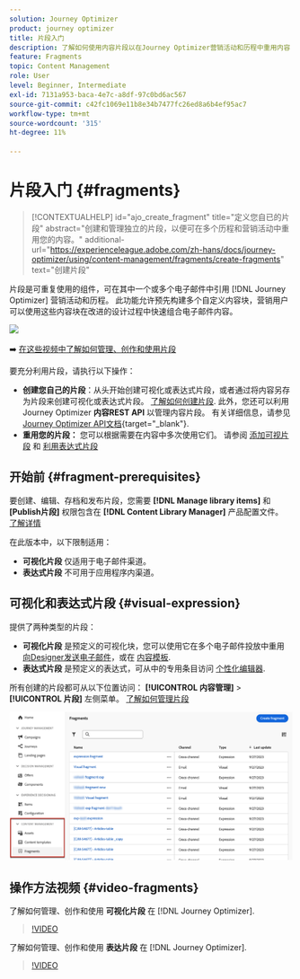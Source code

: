 ```yaml
---
solution: Journey Optimizer
product: journey optimizer
title: 片段入门
description: 了解如何使用内容片段以在Journey Optimizer营销活动和历程中重用内容
feature: Fragments
topic: Content Management
role: User
level: Beginner, Intermediate
exl-id: 7131a953-baca-4e7c-a8df-97c0bd6ac567
source-git-commit: c42fc1069e11b8e34b7477fc26ed8a6b4ef95ac7
workflow-type: tm+mt
source-wordcount: '315'
ht-degree: 11%

---
```


# 片段入门 {#fragments}

>[!CONTEXTUALHELP]
>id="ajo_create_fragment"
>title="定义您自已的片段"
>abstract="创建和管理独立的片段，以便可在多个历程和营销活动中重用您的内容。"
>additional-url="https://experienceleague.adobe.com/zh-hans/docs/journey-optimizer/using/content-management/fragments/create-fragments" text="创建片段"

片段是可重复使用的组件，可在其中一个或多个电子邮件中引用 [!DNL Journey Optimizer] 营销活动和历程。 此功能允许预先构建多个自定义内容块，营销用户可以使用这些内容块在改进的设计过程中快速组合电子邮件内容。

![](../rn/assets/do-not-localize/fragments.gif)

➡️ [在这些视频中了解如何管理、创作和使用片段](#video-fragments)

要充分利用片段，请执行以下操作：

* **创建您自己的片段**：从头开始创建可视化或表达式片段，或者通过将内容另存为片段来创建可视化或表达式片段。 [了解如何创建片段](#create-fragments). 此外，您还可以利用Journey Optimizer **内容REST API** 以管理内容片段。 有关详细信息，请参见 [Journey Optimizer API文档](https://developer.adobe.com/journey-optimizer-apis/references/content/){target="_blank"}.
* **重用您的片段：** 您可以根据需要在内容中多次使用它们。 请参阅 [添加可视片段](../email/use-visual-fragments.md) 和 [利用表达式片段](../personalization/use-expression-fragments.md)

## 开始前 {#fragment-prerequisites}

要创建、编辑、存档和发布片段，您需要 **[!DNL Manage library items]** 和 **[Publish片段]** 权限包含在 **[!DNL Content Library Manager]** 产品配置文件。 [了解详情](../administration/ootb-product-profiles.md#content-library-manager)

在此版本中，以下限制适用：

* **可视化片段** 仅适用于电子邮件渠道。
* **表达式片段** 不可用于应用程序内渠道。

## 可视化和表达式片段 {#visual-expression}

提供了两种类型的片段：

* **可视化片段** 是预定义的可视化块，您可以使用它在多个电子邮件投放中重用 [向Designer发送电子邮件](../email/get-started-email-design.md)，或在 [内容模板](../email/use-email-templates.md).
* **表达式片段** 是预定义的表达式，可从中的专用条目访问 [个性化编辑器](../personalization/personalization-build-expressions.md).

所有创建的片段都可从以下位置访问： **[!UICONTROL 内容管理]** > **[!UICONTROL 片段]**  左侧菜单。 [了解如何管理片段](../content-management/manage-fragments.md)

![](assets/fragment-list.png)

## 操作方法视频 {#video-fragments}

了解如何管理、创作和使用 **可视化片段** 在 [!DNL Journey Optimizer].

>[!VIDEO](https://video.tv.adobe.com/v/3419932/?quality=12)

了解如何管理、创作和使用 **表达片段** 在 [!DNL Journey Optimizer].

>[!VIDEO](https://video.tv.adobe.com/v/3424587/?quality=12)
